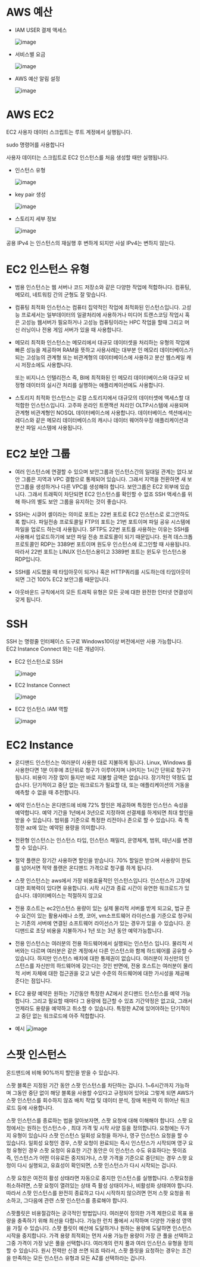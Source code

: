 # AWS 예산

- IAM USER 결제 액세스

  ![image](https://github.com/InHeeS/Certified-AWS/assets/105423951/7d8af16e-6228-4602-bc84-c5eb20b58c14)

- 서비스별 요금

  ![image](https://github.com/InHeeS/Certified-AWS/assets/105423951/f77b5531-f851-435d-bca0-ab9cc3225273)

- AWS 예산 알림 설정

  ![image](https://github.com/InHeeS/Certified-AWS/assets/105423951/230bdc73-0c4f-434b-8317-3b913695f3f2)

# AWS EC2

EC2 사용자 데이터 스크립트는 루트 계정에서 실행됩니다.

sudo 명령어를 사용합니다 

사용자 데이터는 스크립트로 EC2 인스턴스를 처음 생성할 때만 실행됩니다. 

- 인스턴스 유형

  ![image](https://github.com/InHeeS/Certified-AWS/assets/105423951/2a40e1b5-4f04-4c06-a9da-2fcaa70de2d7)

- key pair 생성

  ![image](https://github.com/InHeeS/Certified-AWS/assets/105423951/3a30cd24-a68d-4af7-add8-cee7437ad25a)

- 스토리지 세부 정보

  ![image](https://github.com/InHeeS/Certified-AWS/assets/105423951/33b6a8d2-6dc9-4454-b2a1-eef634faf438)

공용 IPv4 는 인스턴스의 재실행 후 변하게 되지만 사설 IPv4는 변하지 않는다. 

# EC2 인스턴스 유형 

- 범용 인스턴스는 웹 서버나 코드 저장소와 같은 다양한 작업에 적합하니다. 컴퓨팅, 메모리, 네트워킹 간의 군형도 잘 맞습니다.

- 컴퓨팅 최적화 인스턴스는 컴퓨터 집약적인 작업에 최적화된 인스턴스입니다. 고성능 프로세서는 일부데이터의 일괄처리에 사용하거나 미디어 트랜스코딩 작업시 혹은 고성능 웹서버가 필요하거나 고성능 컴퓨팅이라는 HPC 작업을 할때 그리고 머신 러닝이나 전용 게임 서버가 있을 때 사용합니다. 

- 메모리 최적화 인스턴스는 메모리에서 대규모 데이터셋을 처리하는 유형의 작업에 빠른 성능을 제공하며 RAM을 뜻하고 사용사례는 대부분 인 메모리 데이터베이스가 되는 고성능의 관계형 또는 비관계형의 데이터베이스에 사용하고 분산 웹스케일 캐시 저장소에도 사용합니다.

  또는 비지니스 인텔리전스 즉, BI에 최적화된 인 메모리 데이터베이스와 대규모 비정형 데이터의 실시간 처리를 실행하는 애플리케이션에도 사용합니다. 

- 스토리지 최적화 인스턴스는 로컬 스토리지에서 대규모의 데이터셋에 액세스할 대 적합한 인스턴스입니다. 고주파 온라인 트랜잭션 처리인 OLTP시스템에 사용되며 관계형 비관계형인 NOSQL 데이터베이스에 사용합니다. 데이터베이스 섹션에서는 레디스와 같은 메모리 데이터베이스의 캐시나 데이터 웨어하우징 애플리케이션과 분산 파일 시스템에 사용됩니다. 

# EC2 보안 그룹

- 여러 인스턴스에 연결할 수 있으며 보안그룹과 인스턴스간의 일대일 관계는 없다.보안 그룹은 지역과 VPC 결합으로 통제되어 있습니다. 그래서 지역을 전환하면 새 보안그룹을 생성하거나 다른 VPC를 생성해야 합니다. 보안그룹은 EC2 외부에 있습니다. 그래서 트래픽이 차단되면 EC2 인스턴스를 확인할 수 없죠 SSH 액세스를 위해 하나의 별도 보안 그룹을 유지하는 것이 좋습니다.

- SSH는 시큐어 셸이라는 의미로 포트는 22번 포트로 EC2 인스턴스로 로그안하도록 합니다. 파일전송 프로토콜일 FTP의 포트는 21번 포트이며 파일 공유 시스템에 파일을 업로드 하는데 사용됩니다. SFTP도 22번 포트를 사용하는 이유는 SSH를 사용해서 업로드하기에 보안 파일 전송 프로토콜이 되기 때문입니다. 원격 데스크톱 프로토콜인 RDP는 3389번 포트이며 원도우 인스턴스에 로그인할 때 사용됩니다. 따라서 22번 포트는 LINUX 인스턴스용이고 3389번 포트는 윈도우 인스턴스용 RDP입니다.

- SSH를 시도했을 때 타임아웃이 되거나 혹은 HTTP쿼리를 시도하는데 타임아웃이 되면 그건 100% EC2 보안그룹 때문입니다.

- 아웃바운드 규칙에서의 모든 트래픽 유형은 모든 곳에 대한 완전한 인터넷 연결성이 갖게 됩니다. 

# SSH
SSH 는 명령줄 인터페이스 도구로 Windows10이상 버전에서만 사용 가능합니다. EC2 Instance Connect 와는 다른 개념이다. 

- EC2 인스턴스로 SSH

  ![image](https://github.com/InHeeS/Certified-AWS/assets/105423951/a5d3968c-50cb-4b71-a701-0dad8c4ffaab)

- EC2 Instance Connect

  ![image](https://github.com/InHeeS/Certified-AWS/assets/105423951/ffe7f2c8-884f-479a-83b2-c509469d8703)

 - EC2 인스턴스 IAM 역할

    ![image](https://github.com/InHeeS/Certified-AWS/assets/105423951/47795d25-040b-4ae6-8f70-21da201f6ed6)

# EC2 Instance 

- 온디맨드 인스턴스는 여러분이 사용한 대로 지불하게 됩니다. Linux, Windows 를 사용한다면 1분 이후에 초단위로 청구가 이루어지며 나머지는 1시간 단위로 청구가 됩니다. 비용이 가장 많이 들지만 바로 지불할 금액은 없습니다. 장기적인 약정도 없습니다. 단기적이고 중단 없는 워크로드가 필요할 대, 또는 애플리케이션의 거동을 예측할 수 없을 때 추천합니다.
  
- 예약 인스턴스는 온디맨드에 비해 72% 할인은 제공하며 특정한 인스턴스 속성을 예약합니다. 예약 기간을 1년에서 3년으로 지정하여 선결제를 하게되면 최대 할인을 받을 수 있습니다. 범위를 기준으로 특정한 리전이나 존으로 할 수 있습니다. 즉 특정한 az에 있는 예약된 용량을 의미합니다.

- 전환형 인스턴스는 인스턴스 타입, 인스턴스 패밀리, 운영체계, 범위, 테넌시를 변경할 수 있습니다.
  
- 절약 플랜은 장기간 사용하면 할인을 받습니다. 70% 할일은 받으며 사용량이 한도를 넘어서면 적약 플랜은 온디맨드 가격으로 청구를 하게 됩니다.

- 스팟 인스턴스는 aws에서 가장 비용효율적인 인스턴스입니다. 인스턴스가 고장에 대한 회복력이 있다면 유용합니다. 시작 시간과 종료 시간이 유연한 워크로드가 있습니다. 데이터베이스는 적절하지 않고요

- 전용 호스트는 ec2인스턴스 용량이 있는 실제 물리적 서버를 받게 되고요, 법규 준수 요건이 있는 활용사례나 소켓, 코어, vm소프트웨어 라이선스를 기준으로 청구되는 기존의 서버에 연결된 소프트웨어 라이선스가 있는 경우가 있을 수 있습니다. 온디맨드로 초당 비용을 지불하거나 1년 또는 3년 동안 예약가능합니다.

- 전용 인스턴스는 여러분의 전용 하드웨어에서 실행되는 인스턴스 입니다. 물리적 서버와는 다르며 여러분은 같은 계정에서 다른 인스턴스와 함께 하드웨어를 공유할 수 있습니다. 하지만 인스턴스 배치에 대한 통제권이 없습니다. 여러분이 자신만의 인스턴스를 자신만의 하드웨어에 갖는다는 것인 반면에, 전용 호스트는 여러분이 물리적 서버 자체에 대한 접근권을 갖고 낮은 수준의 하드웨어에 대한 가시성을 제공해 준다는 점입니다.

- EC2 용량 예약은 원하는 기간동안 특정한 AZ에서 온디맨드 인스턴스를 예약 가능합니다. 그리고 필요할 때마다 그 용량에 접근할 수 있죠 기간약정은 없고요, 그래서 언제라도 용량을 예약하고 취소할 수 있습니다. 특정한 AZ에 있어야하는 단기적이고 중단 없는 워크로드에 아주 적합합니다.

- 예시
  ![image](https://github.com/InHeeS/Certified-AWS/assets/105423951/f1e0a17c-268b-438d-8768-0cd7458fb587)


# 스팟 인스턴스

온드맨드에 비해 90%까지 할인을 받을 수 있습니다. 

스팟 블록은 지정된 기간 동안 스팟 인스턴스를 차단하는 겁니다. 1~6시간까지 가능하며 그동안 중단 없이 해당 블록을 사용할 수있다고 규정되어 있어요 그렇게 되면 AWS가 스팟 인스턴스를 회수하지 않죠 배치 작업 및 데이터 분석, 장애 복원력 이 뛰어난 워크로드 등에 사용합니다. 

스팟 인스턴스를 종료하는 법을 알아보자면, 스팟 요청에 대해 이해해야 합니다. 스팟 요청에서는 원하는 인스턴스수 , 최대 가격 및 시작 사양 등을 정의합니다. 요청에는 두가지 유형이 있습니다 스팟 인스턴스 일회성 요청을 하거나, 영구 인스턴스 요청을 할 수 있습니다. 일회성 요청인 경우, 스팟 요청이 완료되는 즉시 인스턴스가 시작되며 영구 요청 유형인 경우 스팟 요청이 유효한 기간 동안은 이 인스턴스 수도 유효하다는 뜻이죠 즉, 인스턴스가 어떤 이유로든 중지되거나, 스팟 가격을 기준으로 중단되는 경우 스팟 요청이 다시 실행되고, 유효성이 확인되면, 스팟 인스턴스가 다시 시작되는 겁니다.  

스팟 요청은 여전히 활성 상태라면 자동으로 중지한 인스턴스를 실행합니다. 스팟요청을 취소하려면, 스팟 요청이 열려있는 상태 즉 활성 상태이거나, 비활성화 상태여야 합니다.
따라서 스팟 인스턴스를 완전히 종료하고 다시 시작하지 않으려면 먼저 스팟 요청을 취소하고, 그다음에 관련 스팟 인스턴스를 종료해야 합니다. 

스팟플릿은 비용절감하는 궁극적인 방법입니다. 여러분이 정의한 가격 제한으로 목표 용량을 충족하기 위해 최선을 다합니다. 가능한 런치 풀에서 시작하며 다양한 가용성 영역을 가질 수 있습니다. 스팟 플릿이 예산에 도달하거나 원하는 용량에 도달하면 인스턴스 시작을 중지합니다. 가격 용량 최적회는 먼저 사용 가능한 용량이 가장 큰 풀을 선택하고 그중 가격이 가장 낮은 풀을 선택합니다. 여러개의 런치 풀과 여러 인스턴스 유형을 정의할 수 있습니다. 원시 전력만 신경 쓰면 되죠 따라서, 스팟 플릿을 요청하는 경우는 조건을 만족하는 모든 인스턴스 유형과 모든 AZ를 선택하라는 겁니다. 
